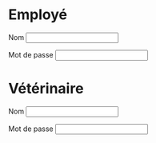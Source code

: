 <html>
 <form id ="start" action="/">
 <h1> Employé</h1>
 <p>
  <label for ="name">Nom</label>
  <input id = "name"type="text" />
 </p>
  <p>
   <label for ="password">Mot de passe</label>
  <input id = "password"type="password" />
  </p>
  <h1> Vétérinaire</h1>
 <p>
  <label for ="name">Nom</label>
  <input id = "name"type="text" />
 </p>
  <p>
   <label for ="password">Mot de passe</label>
  <input id = "password"type="password" />
  </p>
 </form>

 
 
</html>


